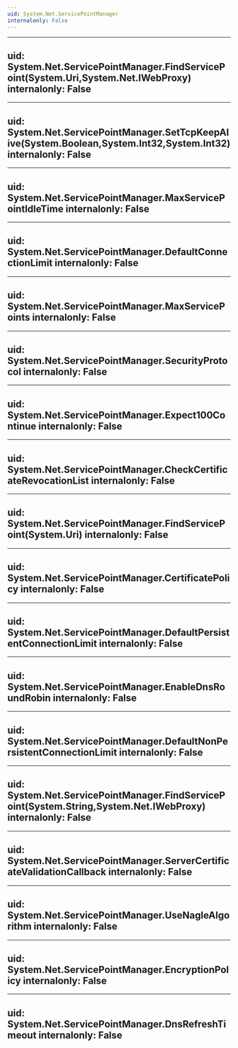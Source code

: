 ```yaml
---
uid: System.Net.ServicePointManager
internalonly: False
---
```


---
uid: System.Net.ServicePointManager.FindServicePoint(System.Uri,System.Net.IWebProxy)
internalonly: False
---

---
uid: System.Net.ServicePointManager.SetTcpKeepAlive(System.Boolean,System.Int32,System.Int32)
internalonly: False
---

---
uid: System.Net.ServicePointManager.MaxServicePointIdleTime
internalonly: False
---

---
uid: System.Net.ServicePointManager.DefaultConnectionLimit
internalonly: False
---

---
uid: System.Net.ServicePointManager.MaxServicePoints
internalonly: False
---

---
uid: System.Net.ServicePointManager.SecurityProtocol
internalonly: False
---

---
uid: System.Net.ServicePointManager.Expect100Continue
internalonly: False
---

---
uid: System.Net.ServicePointManager.CheckCertificateRevocationList
internalonly: False
---

---
uid: System.Net.ServicePointManager.FindServicePoint(System.Uri)
internalonly: False
---

---
uid: System.Net.ServicePointManager.CertificatePolicy
internalonly: False
---

---
uid: System.Net.ServicePointManager.DefaultPersistentConnectionLimit
internalonly: False
---

---
uid: System.Net.ServicePointManager.EnableDnsRoundRobin
internalonly: False
---

---
uid: System.Net.ServicePointManager.DefaultNonPersistentConnectionLimit
internalonly: False
---

---
uid: System.Net.ServicePointManager.FindServicePoint(System.String,System.Net.IWebProxy)
internalonly: False
---

---
uid: System.Net.ServicePointManager.ServerCertificateValidationCallback
internalonly: False
---

---
uid: System.Net.ServicePointManager.UseNagleAlgorithm
internalonly: False
---

---
uid: System.Net.ServicePointManager.EncryptionPolicy
internalonly: False
---

---
uid: System.Net.ServicePointManager.DnsRefreshTimeout
internalonly: False
---
